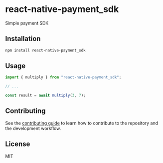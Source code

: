 # react-native-payment_sdk

Simple payment SDK

## Installation

```sh
npm install react-native-payment_sdk
```

## Usage

```js
import { multiply } from "react-native-payment_sdk";

// ...

const result = await multiply(3, 7);
```

## Contributing

See the [contributing guide](CONTRIBUTING.md) to learn how to contribute to the repository and the development workflow.

## License

MIT
